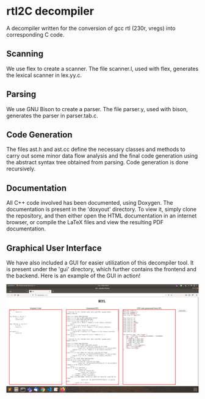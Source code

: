 # rtl2C decompiler

A decompiler written for the conversion of gcc rtl (230r, vregs) into corresponding C code.

## Scanning

We use flex to create a scanner. The file scanner.l, used with flex, generates the lexical scanner in lex.yy.c.

## Parsing

We use GNU Bison to create a parser. The file parser.y, used with bison, generates the parser in parser.tab.c.

## Code Generation

The files ast.h and ast.cc define the necessary classes and methods to carry out some minor data flow analysis and the final code generation
using the abstract syntax tree obtained from parsing. Code generation is done recursively.

## Documentation

All C++ code involved has been documented, using Doxygen. The documentation is present in the 'doxyout' directory. To view it, simply clone
the repository, and then either open the HTML documentation in an internet browser, or compile the LaTeX files and view the resulting PDF documentation.

## Graphical User Interface

We have also included a GUI for easier utilization of this decompiler tool. It is present under the 'gui' directory, which further contains
the frontend and the backend. Here is an example of the GUI in action!

![GUI in Action](./gui/example.png)
